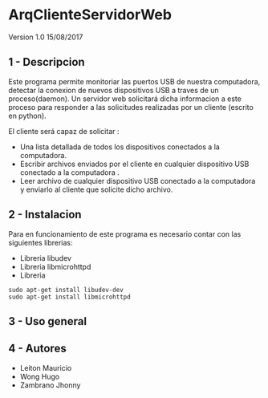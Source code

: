 ArqClienteServidorWeb 
======================

Version 1.0 15/08/2017 

1 - Descripcion
---------------
Este programa permite monitoriar las puertos USB de nuestra computadora, detectar la conexion de nuevos dispositivos USB a traves de un proceso(daemon). 
Un servidor web solicitará dicha informacion a este proceso para responder a las solicitudes realizadas por un cliente (escrito en python).

El cliente será capaz de solicitar :

* Una lista detallada de todos los dispositivos conectados a la computadora.
* Escribir archivos enviados por el cliente en cualquier dispositivo USB conectado a la computadora .
* Leer archivo de cualquier dispositivo USB conectado a la computadora y enviarlo al cliente que solicite dicho archivo.



2 - Instalacion
----------------
Para en funcionamiento de este programa es necesario contar con las siguientes librerias:

* Libreria libudev
* Libreria libmicrohttpd
* Libreria 

```
sudo apt-get install libudev-dev
sudo apt-get install libmicrohttpd
```

3 - Uso general
----------------





4 - Autores
-----------

* Leiton Mauricio
* Wong Hugo
* Zambrano Jhonny
